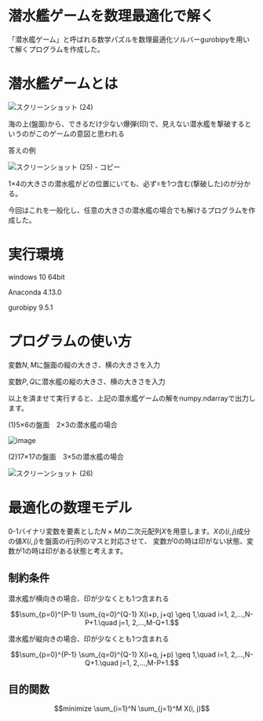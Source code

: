 # 潜水艦ゲームを数理最適化で解く
「潜水艦ゲーム」と呼ばれる数学パズルを数理最適化ソルバーgurobipyを用いて解くプログラムを作成した。

# 潜水艦ゲームとは
![スクリーンショット (24)](https://user-images.githubusercontent.com/108399244/176718961-428fed99-c919-4443-8e12-e4e951e21903.png)

海の上(盤面)から、できるだけ少ない爆弾(印)で、見えない潜水艦を撃破するというのがこのゲームの意図と思われる

答えの例

![スクリーンショット (25) - コピー](https://user-images.githubusercontent.com/108399244/176719224-56e25396-9421-4bb5-a5f6-7bf5bb44d63d.png)

1×4の大きさの潜水艦がどの位置にいても、必ず☓を1つ含む(撃破した)のが分かる。

今回はこれを一般化し、任意の大きさの潜水艦の場合でも解けるプログラムを作成した。

# 実行環境
windows 10 64bit

Anaconda 4.13.0

gurobipy 9.5.1

# プログラムの使い方
変数${N, M}$に盤面の縦の大きさ、横の大きさを入力

変数${P, Q}$に潜水艦の縦の大きさ、横の大きさを入力

以上を済ませて実行すると、上記の潜水艦ゲームの解をnumpy.ndarrayで出力します。

(1)5×6の盤面　2×3の潜水艦の場合

![image](https://user-images.githubusercontent.com/108399244/176725295-33273157-6425-437b-81d9-a766213a78b4.png)

(2)17×17の盤面　3×5の潜水艦の場合

![スクリーンショット (26)](https://user-images.githubusercontent.com/108399244/176726116-ad05f634-1519-433f-9960-7aa4061d661f.png)

# 最適化の数理モデル
0-1バイナリ変数を要素とした${N×M}$の二次元配列$X$を用意します。$X$の${(i, j)}$成分の値${X(i, j)}$を盤面の$i$行$j$列のマスと対応させて、
変数が0の時は印がない状態、変数が1の時は印がある状態と考えます。

## 制約条件
潜水艦が横向きの場合、印が少なくとも1つ含まれる

$$\sum_{p=0}^{P-1} \sum_{q=0}^{Q-1} X(i+p, j+q) \geq 1,\quad i=1, 2,...,N-P+1.\quad j=1, 2,...,M-Q+1.$$

潜水艦が縦向きの場合、印が少なくとも1つ含まれる

$$\sum_{p=0}^{P-1} \sum_{q=0}^{Q-1} X(i+q, j+p) \geq 1,\quad i=1, 2,...,N-Q+1.\quad j=1, 2,...,M-P+1.$$

## 目的関数

$$minimize \sum_{i=1}^N \sum_{j=1}^M X(i, j)$$



